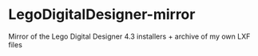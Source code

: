 # LegoDigitalDesigner-mirror
Mirror of the Lego Digital Designer 4.3 installers + archive of my own LXF files
